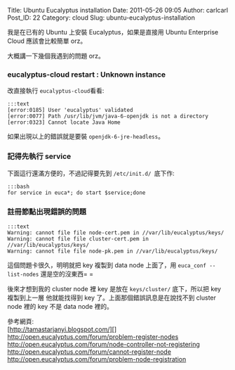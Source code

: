 Title: Ubuntu Eucalyptus installation
Date: 2011-05-26 09:05
Author: carlcarl
Post_ID: 22
Category: cloud
Slug: ubuntu-eucalyptus-installation

我是在已有的 Ubuntu 上安裝 Eucalyptus，如果是直接用 Ubuntu Enterprise Cloud 應該會比較簡單 orz。

<!--more-->

大概講一下幾個我遇到的問題 orz。

### eucalyptus-cloud restart : Unknown instance

改直接執行 `eucalyptus-cloud`看看:

	:::text
	[error:0185] User 'eucalyptus' validated
	[error:0077] Path /usr/lib/jvm/java-6-openjdk is not a directory
	[error:0323] Cannot locate Java Home
	
如果出現以上的錯誤就是要裝 `openjdk-6-jre-headless`。


### 記得先執行 service
下面這行還滿方便的，不過記得要先到 `/etc/init.d/ `底下作: 

	:::bash
	for service in euca*; do start $service;done


### 註冊節點出現錯誤的問題

	:::text
	Warning: cannot file file node-cert.pem in //var/lib/eucalyptus/keys/
	Warning: cannot file file cluster-cert.pem in //var/lib/eucalyptus/keys/
	Warning: cannot file file node-pk.pem in //var/lib/eucalyptus/keys/


這個問題卡很久，明明就把 key 複製到 data node 上面了，用 `euca_conf --list-nodes` 還是空的沒東西= =

後來才想到我的 cluster node 裡 key 是放在 `keys/cluster/` 底下，所以把 key 複製到上一層 他就能找得到 key 了。上面那個錯誤訊息是在說找不到 cluster node 裡的 key 不是 data node 裡的。


參考網頁:  
[http://tamastarjanyi.blogspot.com/][]  
<http://open.eucalyptus.com/forum/problem-register-nodes>  
<http://open.eucalyptus.com/forum/node-controller-not-registering>  
<http://open.eucalyptus.com/forum/cannot-register-node>  
<http://open.eucalyptus.com/forum/problem-node-registration>  

  [http://tamastarjanyi.blogspot.com/]: http://tamastarjanyi.blogspot.com/2010/06/eucalyptus-problem-on-ubuntu-1004-lucid.html
